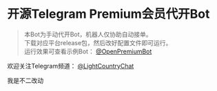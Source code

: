 # 开源Telegram Premium会员代开Bot

>本Bot为手动代开Bot，机器人仅协助自动接单。  
>下载对应平台release包，然后改好配置文件即可运行。  
>运行效果可查看示例Bot： [@OpenPremiumBot](https://t.me/OpenPremiumBot)


欢迎关注Telegram频道： [@LightCountryChat](https://t.me/buerzy)

我是不二改动